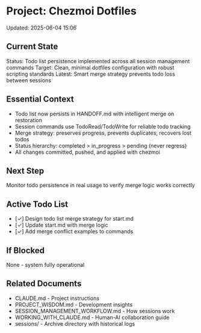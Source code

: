 # Project: Chezmoi Dotfiles
Updated: 2025-06-04 15:06

## Current State
Status: Todo list persistence implemented across all session management commands
Target: Clean, minimal dotfiles configuration with robust scripting standards
Latest: Smart merge strategy prevents todo loss between sessions

## Essential Context
- Todo list now persists in HANDOFF.md with intelligent merge on restoration
- Session commands use TodoRead/TodoWrite for reliable todo tracking
- Merge strategy: preserves progress, prevents duplicates, recovers lost todos
- Status hierarchy: completed > in_progress > pending (never regress)
- All changes committed, pushed, and applied with chezmoi

## Next Step
Monitor todo persistence in real usage to verify merge logic works correctly

## Active Todo List
- [✓] Design todo list merge strategy for start.md
- [✓] Update start.md with merge logic
- [✓] Add merge conflict examples to commands

## If Blocked
None - system fully operational

## Related Documents
- CLAUDE.md - Project instructions
- PROJECT_WISDOM.md - Development insights
- SESSION_MANAGEMENT_WORKFLOW.md - How sessions work
- WORKING_WITH_CLAUDE.md - Human-AI collaboration guide
- sessions/ - Archive directory with historical logs